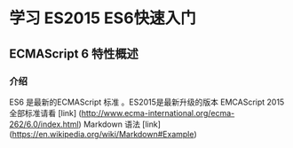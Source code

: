 学习 ES2015 ES6快速入门
=========
ECMAScript 6 特性概述
----------

### 介绍

ES6 是最新的ECMAScript 标准 。ES2015是最新升级的版本
EMCAScript 2015 全部标准请看 [link] (http://www.ecma-international.org/ecma-262/6.0/index.html)
Markdown 语法 [link] (https://en.wikipedia.org/wiki/Markdown#Example)
